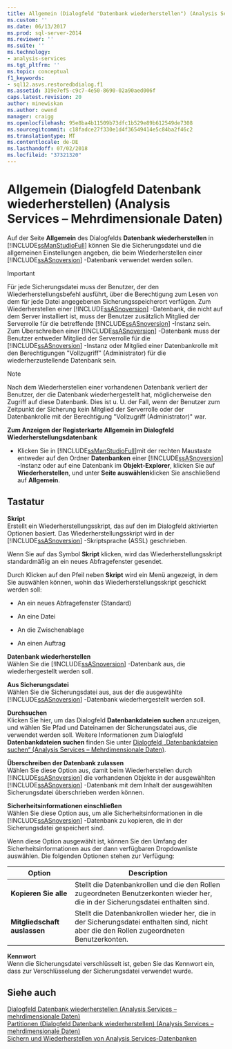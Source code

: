 ```yaml
---
title: Allgemein (Dialogfeld "Datenbank wiederherstellen") (Analysis Services – mehrdimensionale Daten) | Microsoft-Dokumentation
ms.custom: ''
ms.date: 06/13/2017
ms.prod: sql-server-2014
ms.reviewer: ''
ms.suite: ''
ms.technology:
- analysis-services
ms.tgt_pltfrm: ''
ms.topic: conceptual
f1_keywords:
- sql12.asvs.restoredbdialog.f1
ms.assetid: 319e7ef5-c9c7-4e50-8690-02a90aed006f
caps.latest.revision: 20
author: minewiskan
ms.author: owend
manager: craigg
ms.openlocfilehash: 95e8ba4b11509b73dfc1b529e89b612549de7308
ms.sourcegitcommit: c18fadce27f330e1d4f36549414e5c84ba2f46c2
ms.translationtype: MT
ms.contentlocale: de-DE
ms.lasthandoff: 07/02/2018
ms.locfileid: "37321320"
---
```

# <a name="general-restore-database-dialog-box-analysis-services---multidimensional-data"></a>Allgemein (Dialogfeld Datenbank wiederherstellen) (Analysis Services – Mehrdimensionale Daten)
  Auf der Seite **Allgemein** des Dialogfelds **Datenbank wiederherstellen** in [!INCLUDE[ssManStudioFull](../includes/ssmanstudiofull-md.md)] können Sie die Sicherungsdatei und die allgemeinen Einstellungen angeben, die beim Wiederherstellen einer [!INCLUDE[ssASnoversion](../includes/ssasnoversion-md.md)] -Datenbank verwendet werden sollen.  
  
> [!IMPORTANT]  
>  Für jede Sicherungsdatei muss der Benutzer, der den Wiederherstellungsbefehl ausführt, über die Berechtigung zum Lesen von dem für jede Datei angegebenen Sicherungsspeicherort verfügen. Zum Wiederherstellen einer [!INCLUDE[ssASnoversion](../includes/ssasnoversion-md.md)] -Datenbank, die nicht auf dem Server installiert ist, muss der Benutzer zusätzlich Mitglied der Serverrolle für die betreffende [!INCLUDE[ssASnoversion](../includes/ssasnoversion-md.md)] -Instanz sein. Zum Überschreiben einer [!INCLUDE[ssASnoversion](../includes/ssasnoversion-md.md)] -Datenbank muss der Benutzer entweder Mitglied der Serverrolle für die [!INCLUDE[ssASnoversion](../includes/ssasnoversion-md.md)] -Instanz oder Mitglied einer Datenbankrolle mit den Berechtigungen "Vollzugriff" (Administrator) für die wiederherzustellende Datenbank sein.  
  
> [!NOTE]  
>  Nach dem Wiederherstellen einer vorhandenen Datenbank verliert der Benutzer, der die Datenbank wiederhergestellt hat, möglicherweise den Zugriff auf diese Datenbank. Dies ist u. U. der Fall, wenn der Benutzer zum Zeitpunkt der Sicherung kein Mitglied der Serverrolle oder der Datenbankrolle mit der Berechtigung "Vollzugriff (Administrator)" war.  
  
 **Zum Anzeigen der Registerkarte Allgemein im Dialogfeld Wiederherstellungsdatenbank**  
  
-   Klicken Sie in [!INCLUDE[ssManStudioFull](../includes/ssmanstudiofull-md.md)]mit der rechten Maustaste entweder auf den Ordner **Datenbanken** einer [!INCLUDE[ssASnoversion](../includes/ssasnoversion-md.md)] -Instanz oder auf eine Datenbank im **Objekt-Explorer**, klicken Sie auf **Wiederherstellen**, und unter **Seite auswählen**klicken Sie anschließend auf **Allgemein**.  
  
## <a name="options"></a>Tastatur  
 **Skript**  
 Erstellt ein Wiederherstellungsskript, das auf den im Dialogfeld aktivierten Optionen basiert. Das Wiederherstellungsskript wird in der [!INCLUDE[ssASnoversion](../includes/ssasnoversion-md.md)] -Skriptsprache (ASSL) geschrieben.  
  
 Wenn Sie auf das Symbol **Skript** klicken, wird das Wiederherstellungsskript standardmäßig an ein neues Abfragefenster gesendet.  
  
 Durch Klicken auf den Pfeil neben **Skript** wird ein Menü angezeigt, in dem Sie auswählen können, wohin das Wiederherstellungsskript geschickt werden soll:  
  
-   An ein neues Abfragefenster (Standard)  
  
-   An eine Datei  
  
-   An die Zwischenablage  
  
-   An einen Auftrag  
  
 **Datenbank wiederherstellen**  
 Wählen Sie die [!INCLUDE[ssASnoversion](../includes/ssasnoversion-md.md)] -Datenbank aus, die wiederhergestellt werden soll.  
  
 **Aus Sicherungsdatei**  
 Wählen Sie die Sicherungsdatei aus, aus der die ausgewählte [!INCLUDE[ssASnoversion](../includes/ssasnoversion-md.md)] -Datenbank wiederhergestellt werden soll.  
  
 **Durchsuchen**  
 Klicken Sie hier, um das Dialogfeld **Datenbankdateien suchen** anzuzeigen, und wählen Sie Pfad und Dateinamen der Sicherungsdatei aus, die verwendet werden soll. Weitere Informationen zum Dialogfeld **Datenbankdateien suchen** finden Sie unter [Dialogfeld „Datenbankdateien suchen“ &#40;Analysis Services – Mehrdimensionale Daten&#41;](locate-database-files-dialog-box-analysis-services-multidimensional-data.md).  
  
 **Überschreiben der Datenbank zulassen**  
 Wählen Sie diese Option aus, damit beim Wiederherstellen durch [!INCLUDE[ssASnoversion](../includes/ssasnoversion-md.md)] die vorhandenen Objekte in der ausgewählten [!INCLUDE[ssASnoversion](../includes/ssasnoversion-md.md)] -Datenbank mit dem Inhalt der ausgewählten Sicherungsdatei überschrieben werden können.  
  
 **Sicherheitsinformationen einschließen**  
 Wählen Sie diese Option aus, um alle Sicherheitsinformationen in die [!INCLUDE[ssASnoversion](../includes/ssasnoversion-md.md)] -Datenbank zu kopieren, die in der Sicherungsdatei gespeichert sind.  
  
 Wenn diese Option ausgewählt ist, können Sie den Umfang der Sicherheitsinformationen aus der dann verfügbaren Dropdownliste auswählen. Die folgenden Optionen stehen zur Verfügung:  
  
|Option|Description|  
|------------|-----------------|  
|**Kopieren Sie alle**|Stellt die Datenbankrollen und die den Rollen zugeordneten Benutzerkonten wieder her, die in der Sicherungsdatei enthalten sind.|  
|**Mitgliedschaft auslassen**|Stellt die Datenbankrollen wieder her, die in der Sicherungsdatei enthalten sind, nicht aber die den Rollen zugeordneten Benutzerkonten.|  
  
 **Kennwort**  
 Wenn die Sicherungsdatei verschlüsselt ist, geben Sie das Kennwort ein, dass zur Verschlüsselung der Sicherungsdatei verwendet wurde.  
  
## <a name="see-also"></a>Siehe auch  
 [Dialogfeld Datenbank wiederherstellen &#40;Analysis Services – mehrdimensionale Daten&#41;](restore-database-dialog-box-analysis-services-multidimensional-data.md)   
 [Partitionen &#40;Dialogfeld Datenbank wiederherstellen&#41; &#40;Analysis Services – mehrdimensionale Daten&#41;](partitions-restore-database-dialog-box-analysis-services-multidimensional-data.md)   
 [Sichern und Wiederherstellen von Analysis Services-Datenbanken](multidimensional-models/backup-and-restore-of-analysis-services-databases.md)  
  
  

